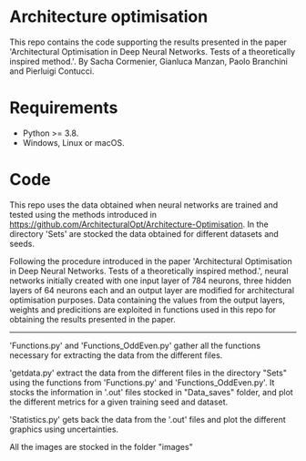 # Architecture optimisation

This repo contains the code supporting the results presented in the paper 'Architectural Optimisation in Deep Neural Networks. Tests of a theoretically inspired method.'.
By Sacha Cormenier, Gianluca Manzan, Paolo Branchini and Pierluigi Contucci.

# Requirements

* Python >= 3.8.
* Windows, Linux or macOS.

# Code

This repo uses the data obtained when neural networks are trained and tested using the methods introduced in https://github.com/ArchitecturalOpt/Architecture-Optimisation. In the directory 'Sets' are stocked the data obtained for different datasets and seeds.

Following the procedure introduced in the paper 'Architectural Optimisation in Deep Neural Networks. Tests of a theoretically inspired method.', neural networks initially created with one input layer of 784 neurons, three hidden layers of 64 neurons each and an output layer are modified for architectural optimisation purposes. Data containing the values from the output layers, weights and predicitions are exploited in functions used in this repo for obtaining the results presented in the paper.

----

'Functions.py' and 'Functions_OddEven.py' gather all the functions necessary for extracting the data from the different files.

'getdata.py' extract the data from the different files in the directory "Sets" using the functions from 'Functions.py' and 'Functions_OddEven.py'. It stocks the information in '.out' files stocked in "Data_saves" folder, and plot the different metrics for a given training seed and dataset.

'Statistics.py' gets back the data from the '.out' files and plot the different graphics using uncertainties.

All the images are stocked in the folder "images"